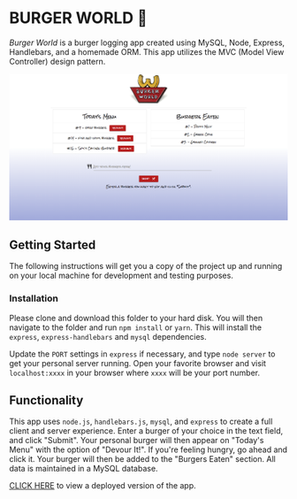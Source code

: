 # BURGER WORLD 🍔

_Burger World_ is a burger logging app created using MySQL, Node, Express, Handlebars, and a homemade ORM. This app utilizes the MVC (Model View Controller) design pattern.

![screenshot](public/assets/img/burger-world.png)


## Getting Started

The following instructions will get you a copy of the project up and running on your local machine for development and testing purposes.


### Installation

Please clone and download this folder to your hard disk. You will then navigate to the folder and run `npm install` or `yarn`. This will install the `express`, `express-handlebars` and `mysql` dependencies.

Update the `PORT` settings in `express` if necessary, and type `node server` to get your personal server running. Open your favorite browser and visit `localhost:xxxx` in your browser where `xxxx` will be your port number. 


## Functionality

This app uses `node.js`, `handlebars.js`, `mysql`, and `express` to create a full client and server experience. Enter a burger of your choice in the text field, and click "Submit". Your personal burger will then appear on "Today's Menu" with the option of "Devour It!". If you're feeling hungry, go ahead and click it. Your burger will then be added to the "Burgers Eaten" section. All data is maintained in a MySQL database.

[CLICK HERE](https://stark-woodland-15671.herokuapp.com/) to view a deployed version of the app.